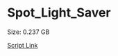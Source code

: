 # Spot_Light_Saver

Size: 0.237 GB

[Script Link](https://github.com/liuyal/Archive/blob/master/Python/Utilities/Miscellaneous/spotlight_saver.py)